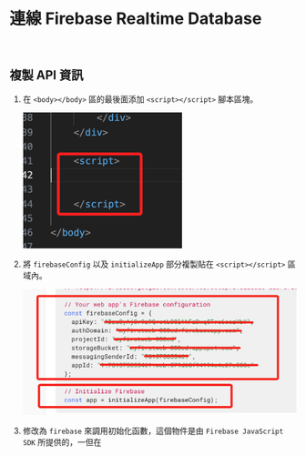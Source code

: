 # 連線 Firebase Realtime Database

<br>

## 複製 API 資訊

1. 在 `<body></body>` 區的最後面添加 `<script></script>` 腳本區塊。

   ![img](images/img_30.png)

2. 將 `firebaseConfig` 以及 `initializeApp` 部分複製貼在 `<script></script>` 區域內。

   ![img](images/img_31.png)

3. 修改為 `firebase` 來調用初始化函數，這個物件是由 `Firebase JavaScript SDK` 所提供的，一但在 <script> 中引入 `Firebase SDK`，文本全局就可調用 `firebase`。

    ```html
    <script>
    firebase.initializeApp(firebaseConfig);    
    </script>
    ```
    _如下_
    ![](images/img_32.png)

4. 這裡應該補一個全部 `<script> </script>` 內容的腳本讓同學好對照是不是遺漏了什麼。

<br>

## 撰寫腳本

1. 建立資料庫的參考

   ```html
   <script>
     // 建立節點的參考
     var weatherInfoRef = firebase.database().ref("weather_info");
     // 使用 on() 來持續監聽指定節點，一但有變化就會觸發
     weatherInfoRef.on("value", (snapshot) => {
       // 這裡就會放入主要的程序
     });
   </script>
   ```

2. 在內部放上主要程序，整個 `weatherInfoRef` 函數內容說明如下。

   ```html
   <script>
     weatherInfoRef.on("value", (snapshot) => {
       const data = snapshot.val();

       if (data) {
         let locationElem = document.querySelector(".card-title");
         let temperatureElem = document.querySelector(".temperature");
         let conditionElem = document.querySelector(".condition");
         let windSpeedElem = document.querySelector(".wind-speed");
         let humidityElem = document.querySelector(".humidity");
         let rainProbabilityElem = document.querySelector(".rain-probability");
         let timeElem = document.querySelector(".time");

         if (locationElem.innerText !== data.location) {
           locationElem.innerText = data.location;
           highlightAndRevert(locationElem);
         }
         if (temperatureElem.innerText !== data.temperature + " ") {
           // 加上空格
           temperatureElem.innerText = data.temperature + " "; // 加上空格
           highlightAndRevert(temperatureElem);
         }
         if (conditionElem.innerText !== data.condition) {
           conditionElem.innerText = data.condition;
           highlightAndRevert(conditionElem);
         }
         if (windSpeedElem.innerText !== data.wind_speed + " ") {
           // 加上空格
           windSpeedElem.innerText = data.wind_speed + " "; // 加上空格
           highlightAndRevert(windSpeedElem);
         }
         if (humidityElem.innerText !== data.humidity + " ") {
           // 加上空格
           humidityElem.innerText = data.humidity + " "; // 加上空格
           highlightAndRevert(humidityElem);
         }
         if (rainProbabilityElem.innerText !== data.rain_probability + " ") {
           // 加上空格
           rainProbabilityElem.innerText = data.rain_probability + " "; // 加上空格
           highlightAndRevert(rainProbabilityElem);
         }
         if (timeElem.innerText !== data.current_time) {
           timeElem.innerText = data.current_time;
           highlightAndRevert(timeElem);
         }
       } else {
         const defaultData = {
           location: "台北",
           temperature: "22",
           condition: "Stormy",
           wind_speed: "10",
           humidity: "84",
           rain_probability: "20",
           current_time: "16:08",
         };
         weatherInfoRef.set(defaultData);
       }
     });
   </script>
   ```

3. 添加一個高亮的功能，若數據發生變化時，會先變為紅色兩秒鐘，然後恢復原色。
   ```html
   <script>
     // 高亮
     function highlightAndRevert(element) {
       element.classList.add("highlighted");
       setTimeout(() => {
         element.classList.remove("highlighted");
       }, 2000); // 2秒後移除
     }
   </script>
   ```

<br>

## 進行瀏覽

1. 使用插件開啟 Live Sever
   
   ![](images/img_33.png)

2. 網頁畫面
   
   ![](images/img_34.png)

3. 開啟資料庫畫面，添加了一個節點 `weather_info`
   
   ![](images/img_35.png)

4. 手動進行節點資料變動來模擬節點數據改變，會發現網頁也即時變動了。
   
<br>

---

_END_